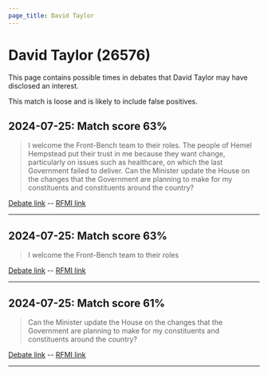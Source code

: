 ```yaml
---
page_title: David Taylor
---
```


# David Taylor  (26576)

This page contains possible times in debates that David Taylor may have disclosed an interest.

This match is loose and is likely to include false positives. 



## 2024-07-25: Match score 63%

>I welcome the Front-Bench team to their roles. The people of Hemel Hempstead put their trust in me because they  want change, particularly on issues such as healthcare, on which the last Government failed to deliver. Can the Minister update the House on the changes that the Government are planning to make for my constituents and constituents around the country?

[Debate link](https://www.theyworkforyou.com/debates/?id=2024-07-25e.803.9)  --  [RFMI link](https://www.theyworkforyou.com/mp/26576/register)


---



## 2024-07-25: Match score 63%

>I welcome the Front-Bench team to their roles

[Debate link](https://www.theyworkforyou.com/debates/?id=2024-07-25e.803.9)  --  [RFMI link](https://www.theyworkforyou.com/mp/26576/register)


---



## 2024-07-25: Match score 61%

>Can the Minister update the House on the changes that the Government are planning to make for my constituents and constituents around the country?

[Debate link](https://www.theyworkforyou.com/debates/?id=2024-07-25e.803.9)  --  [RFMI link](https://www.theyworkforyou.com/mp/26576/register)


---

